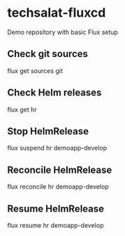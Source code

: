 # techsalat-fluxcd
Demo repository with basic Flux setup

## Check git sources
flux get sources git

## Check Helm releases
flux get hr

## Stop HelmRelease
  
  flux suspend hr demoapp-develop

## Reconcile HelmRelease
  
  flux reconcile hr demoapp-develop

## Resume HelmRelease

  flux resume hr demoapp-develop
